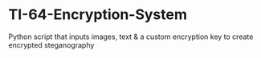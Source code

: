 # TI-64-Encryption-System
Python script that inputs images, text &amp; a custom encryption key to create encrypted steganography
